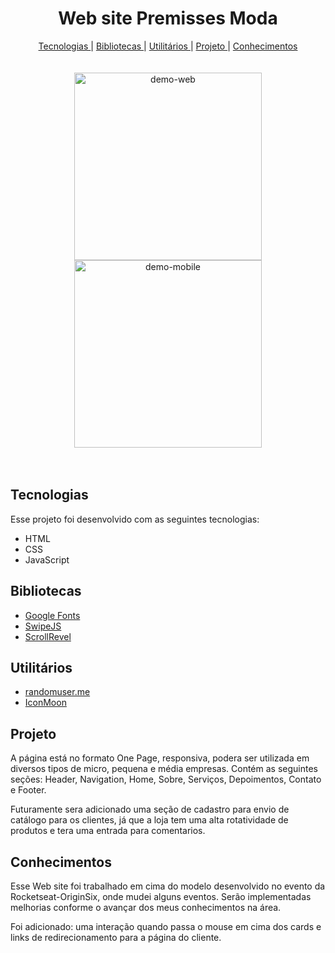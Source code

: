 <h1 align="center"> Web site Premisses Moda </h1>

<div align="center">
<nav>
          <a href="#Technologies">Tecnologias </a>|
          <a href="#library">Bibliotecas </a>|
          <a href="#utilities">Utilitários </a>|
          <a href="#Project">Projeto </a>|
          <a href="#knowledge">Conhecimentos</a>
        </nav>
</div>

<br>
<br>

<div align="center" >
<img src="./assets/Gif/web.gif" alt="demo-web" height="300">
<img src="./assets/Gif/mobile.gif" alt="demo-mobile" height="300">
</div>

<br>
<br>

<h2 id="Technologies"> Tecnologias </h2>

Esse projeto foi desenvolvido com as seguintes tecnologias:

- HTML
- CSS
- JavaScript

<h2 id="library"> Bibliotecas </h2>

- <a href="https://fonts.google.com/">Google Fonts</a>
- <a href="https://scrollrevealjs.org/">SwipeJS</a>
- <a href="https://github.com/nolimits4web/Swiper">ScrollRevel</a>

<h2 id="utilities"> Utilitários </h2>

- <a href="https://randomuser.me/photos">randomuser.me</a>
- <a href="https://icomoon.io/app/#/select">IconMoon</a>

<h2 id="Project"> Projeto </h2>

A página está no formato One Page, responsiva, podera ser utilizada em diversos tipos de micro, pequena e média empresas. Contém as seguintes seções: Header, Navigation, Home, Sobre, Serviços, Depoimentos, Contato e Footer.

Futuramente sera adicionado uma seção de cadastro para envio de catálogo para os clientes, já que a loja tem uma alta rotatividade de produtos e tera uma entrada para comentarios.

<h2 id="knowledge"> Conhecimentos </h2>

Esse Web site foi trabalhado em cima do modelo desenvolvido no evento da Rocketseat-OriginSix, onde mudei alguns eventos. Serão implementadas melhorias conforme o avançar dos meus conhecimentos na área.

Foi adicionado: uma interação quando passa o mouse em cima dos cards e links de redirecionamento para a página do cliente.
